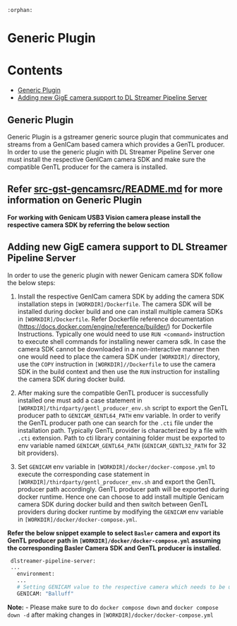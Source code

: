 ```{eval-rst}
:orphan:
```
# Generic Plugin

# Contents

- [Generic Plugin](#generic-plugin)
- [Adding new GigE camera support to DL Streamer Pipeline Server](#adding-new-gige-camera-support-to-dl-streamer-pipeline-server)

## Generic Plugin

Generic Plugin is a gstreamer generic source plugin that communicates and streams from a GenICam based camera which provides a GenTL producer. In order to use
the generic plugin with DL Streamer Pipeline Server one must install the respective GenICam camera SDK and make sure the compatible GenTL producer for the camera is installed.

**Refer [src-gst-gencamsrc/README.md](../src-gst-gencamsrc/README.md) for more information on Generic Plugin**
 ----

**For working with Genicam USB3 Vision camera please install the respective camera SDK by referring the below section**

## Adding new GigE camera support to DL Streamer Pipeline Server

In order to use the generic plugin with newer Genicam camera SDK follow the below steps:

1. Install the respective GenICam camera SDK by adding the camera SDK installation steps in `[WORKDIR]/Dockerfile`. The camera SDK will be installed during docker build and one can install multiple camera SDKs in `[WORKDIR]/Dockerfile`. Refer Dockerfile reference documentation (<https://docs.docker.com/engine/reference/builder/>) for Dockerfile Instructions. Typically one would need to use `RUN <command>` instruction to execute shell commands for installing newer camera sdk. In case the camera SDK cannot be downloaded in a non-interactive manner then one would need to place the camera SDK under `[WORKDIR]/` directory, use the `COPY` instruction in `[WORKDIR]//Dockerfile` to use the camera SDK in the build context and then use the `RUN` instruction for installing the camera SDK during docker build.

2. After making sure the compatible GenTL producer is successfully installed one must add a case statement in `[WORKDIR]/thirdparty/gentl_producer_env.sh` script to export the GenTL producer path to `GENICAM_GENTL64_PATH` env variable. In order to verify the GenTL producer path one can search for the `.cti` file under the installation path. Typically GenTL provider is characterized by a file with `.cti` extension. Path to cti library containing folder must be exported to env variable named `GENICAM_GENTL64_PATH` (`GENICAM_GENTL32_PATH` for 32 bit providers).

3. Set `GENICAM` env variable in `[WORKDIR]/docker/docker-compose.yml` to execute the corresponding case statement in `[WORKDIR]/thirdparty/gentl_producer_env.sh` and export the GenTL producer path accordingly. GenTL producer path will be exported during docker runtime. Hence one can choose to add install multiple Genicam camera SDK during docker build and then switch between GenTL providers during docker runtime by modifying the `GENICAM` env variable in `[WORKDIR]/docker/docker-compose.yml`.

**Refer the below snippet example to select `Basler` camera and export its GenTL producer path in `[WORKDIR]/docker/docker-compose.yml` assuming the corresponding Basler Camera SDK and GenTL producer is installed.**

```bash
 dlstreamer-pipeline-server:
 ...
   environment:
   ...
   # Setting GENICAM value to the respective camera which needs to be used
   GENICAM: "Balluff"
```

**Note:** - Please make sure to do `docker compose down` and `docker compose down -d` after making changes in `[WORKDIR]/docker/docker-compose.yml`
